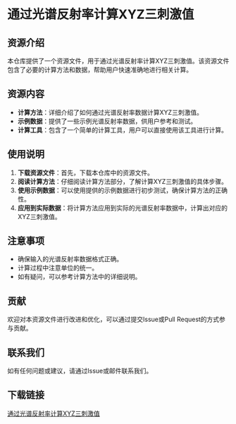 # 通过光谱反射率计算XYZ三刺激值

## 资源介绍

本仓库提供了一个资源文件，用于通过光谱反射率计算XYZ三刺激值。该资源文件包含了必要的计算方法和数据，帮助用户快速准确地进行相关计算。

## 资源内容

- **计算方法**：详细介绍了如何通过光谱反射率数据计算XYZ三刺激值。
- **示例数据**：提供了一些示例光谱反射率数据，供用户参考和测试。
- **计算工具**：包含了一个简单的计算工具，用户可以直接使用该工具进行计算。

## 使用说明

1. **下载资源文件**：首先，下载本仓库中的资源文件。
2. **阅读计算方法**：仔细阅读计算方法部分，了解计算XYZ三刺激值的具体步骤。
3. **使用示例数据**：可以使用提供的示例数据进行初步测试，确保计算方法的正确性。
4. **应用到实际数据**：将计算方法应用到实际的光谱反射率数据中，计算出对应的XYZ三刺激值。

## 注意事项

- 确保输入的光谱反射率数据格式正确。
- 计算过程中注意单位的统一。
- 如有疑问，可以参考计算方法中的详细说明。

## 贡献

欢迎对本资源文件进行改进和优化，可以通过提交Issue或Pull Request的方式参与贡献。

## 联系我们

如有任何问题或建议，请通过Issue或邮件联系我们。

## 下载链接

[通过光谱反射率计算XYZ三刺激值](https://pan.quark.cn/s/94af11235896)